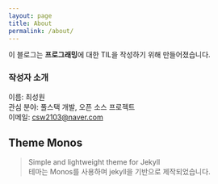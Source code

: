 ```yaml
---
layout: page
title: About
permalink: /about/
---
```


이 블로그는 **프로그래밍**에 대한 TIL을 작성하기 위해 만들어졌습니다.

### 작성자 소개
이름: 최성원  
관심 분야: 풀스택 개발, 오픈 소스 프로젝트  
이메일: csw2103@naver.com

## Theme Monos
> Simple and lightweight theme for Jekyll  
> 테마는 Monos를 사용하며 jekyll을 기반으로 제작되었습니다.
